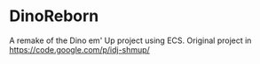 DinoReborn
==========

A remake of the Dino em' Up project using ECS. Original project in https://code.google.com/p/idj-shmup/
